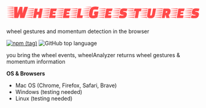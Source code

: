 # ![wheel gestures](./WheelGestures.svg)

wheel gestures and momentum detection in the browser

[![npm (tag)](https://img.shields.io/npm/v/wheel-gestures/latest.svg)](https://www.npmjs.com/package/wheel-gestures)
![GitHub top language](https://img.shields.io/github/languages/top/xiel/wheel-gestures.svg)

you bring the wheel events, wheelAnalyzer returns wheel gestures & momentum information

**OS & Browsers**

- Mac OS (Chrome, Firefox, Safari, Brave)
- Windows (testing needed)
- Linux  (testing needed)
